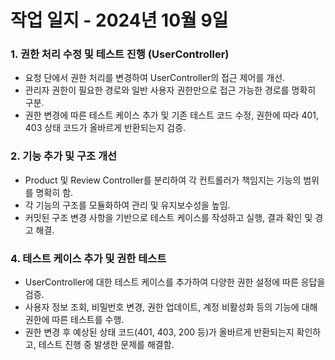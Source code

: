 # 작업 일지 - 2024년 10월 9일

### 1. **권한 처리 수정 및 테스트 진행 (UserController)**

- 요청 단에서 권한 처리를 변경하여 UserController의 접근 제어를 개선.
- 관리자 권한이 필요한 경로와 일반 사용자 권한만으로 접근 가능한 경로를 명확히 구분.
- 권한 변경에 따른 테스트 케이스 추가 및 기존 테스트 코드 수정, 권한에 따라 401, 403 상태 코드가 올바르게 반환되는지 검증.

### 2. **기능 추가 및 구조 개선**

- Product 및 Review Controller를 분리하여 각 컨트롤러가 책임지는 기능의 범위를 명확히 함.
- 각 기능의 구조를 모듈화하여 관리 및 유지보수성을 높임.
- 커밋된 구조 변경 사항을 기반으로 테스트 케이스를 작성하고 실행, 결과 확인 및 경고 해결.


### 4. **테스트 케이스 추가 및 권한 테스트**

- UserController에 대한 테스트 케이스를 추가하여 다양한 권한 설정에 따른 응답을 검증.
- 사용자 정보 조회, 비밀번호 변경, 권한 업데이트, 계정 비활성화 등의 기능에 대해 권한에 따른 테스트를 수행.
- 권한 변경 후 예상된 상태 코드(401, 403, 200 등)가 올바르게 반환되는지 확인하고, 테스트 진행 중 발생한 문제를 해결함.